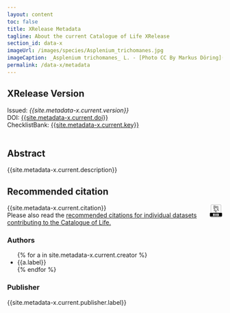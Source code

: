 ```yaml
---
layout: content
toc: false
title: XRelease Metadata
tagline: About the current Catalogue of Life XRelease
section_id: data-x
imageUrl: /images/species/Asplenium_trichomanes.jpg
imageCaption: _Asplenium trichomanes_ L. - [Photo CC By Markus Döring](https://www.inaturalist.org/observations/15132827)
permalink: /data-x/metadata
---
```


## XRelease Version

<div id="version">  
  Issued: <i>{{site.metadata-x.current.version}}</i>
  <br/>
  DOI: <a href="https://doi.org/{{site.metadata-x.current.doi}}">{{site.metadata-x.current.doi}}</a>
  <br/>
  ChecklistBank: <a href="https://www.checklistbank.org/dataset/{{site.metadata-x.current.key}}/about">{{site.metadata-x.current.key}}</a>
  <br/>
  <br/>
</div>



## Abstract

{{site.metadata-x.current.description}}

## Recommended citation

<div id="bibtex" style="float: right;">
<a href="https://api.checklistbank.org/dataset/{{ site.react-x.datasetKey }}.bib"><img src="/images/bibtex_logo.png" style="height: 32px;"></a>
</div>

{{site.metadata-x.current.citation}}
<br/>
Please also read the <a href="/about/colusage#recommended-citations">recommended citations for individual datasets contributing to the Catalogue of Life.</a>

### Authors

<div id="authors">  
  <ul>
  {% for a in site.metadata-x.current.creator %}
    <li>{{a.label}}</li>
  {% endfor %}
  </ul>
</div>

### Publisher
{{site.metadata-x.current.publisher.label}}

